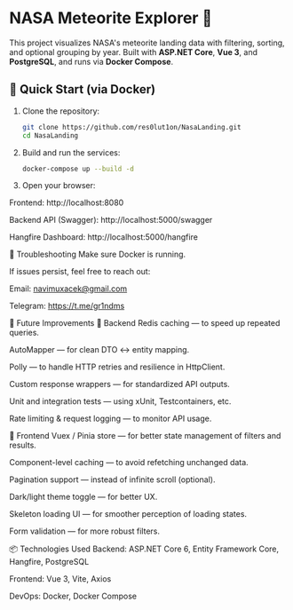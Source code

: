 # NASA Meteorite Explorer 🌠

This project visualizes NASA's meteorite landing data with filtering, sorting, and optional grouping by year. Built with **ASP.NET Core**, **Vue 3**, and **PostgreSQL**, and runs via **Docker Compose**.

## 🔧 Quick Start (via Docker)

1. Clone the repository:
   ```bash
   git clone https://github.com/res0lut1on/NasaLanding.git
   cd NasaLanding
2. Build and run the services:
   ```bash
   docker-compose up --build -d
3. Open your browser:

Frontend: http://localhost:8080

Backend API (Swagger): http://localhost:5000/swagger

Hangfire Dashboard: http://localhost:5000/hangfire

🐞 Troubleshooting
  Make sure Docker is running.
  
  If issues persist, feel free to reach out:
  
  Email: navimuxacek@gmail.com
  
  Telegram: https://t.me/gr1ndms

🚀 Future Improvements
🔹 Backend
  Redis caching — to speed up repeated queries.
  
  AutoMapper — for clean DTO ↔ entity mapping.
  
  Polly — to handle HTTP retries and resilience in HttpClient.
  
  Custom response wrappers — for standardized API outputs.
  
  Unit and integration tests — using xUnit, Testcontainers, etc.
  
  Rate limiting & request logging — to monitor API usage.

🔹 Frontend
  Vuex / Pinia store — for better state management of filters and results.
  
  Component-level caching — to avoid refetching unchanged data.
  
  Pagination support — instead of infinite scroll (optional).
  
  Dark/light theme toggle — for better UX.
  
  Skeleton loading UI — for smoother perception of loading states.
  
  Form validation — for more robust filters.

📦 Technologies Used
  Backend: ASP.NET Core 6, Entity Framework Core, Hangfire, PostgreSQL
  
  Frontend: Vue 3, Vite, Axios
  
  DevOps: Docker, Docker Compose



